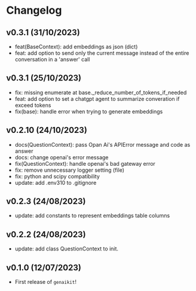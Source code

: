 # Changelog

<!--next-version-placeholder-->


## v0.3.1 (31/10/2023)

 - feat(BaseContext): add embeddings as json (dict)
 - feat: add option to send only the current message instead of the entire conversation in a 'answer' call

## v0.3.1 (25/10/2023)
 - fix: missing enumerate at base._reduce_number_of_tokens_if_needed
 - feat: add option to set a chatgpt agent to summarize converation if exceed tokens
 - fix(base): handle error when trying to generate embeddings

## v0.2.10 (24/10/2023)
 - docs(QuestionContext): pass Opan Ai's APIError message and code as answer
 - docs: change openai's error message
 - fix(QuestionContext): handle openai's bad gateway error
 - fix: remove unnecessary logger setting (file)
 - fix: python and scipy compatibility
 - update: add .env310 to .gitignore
## v0.2.3 (24/08/2023)

- update: add constants to represent embeddings table columns

## v0.2.2 (24/08/2023)

- update: add class QuestionContext to init.

## v0.1.0 (12/07/2023)

- First release of `genaikit`!